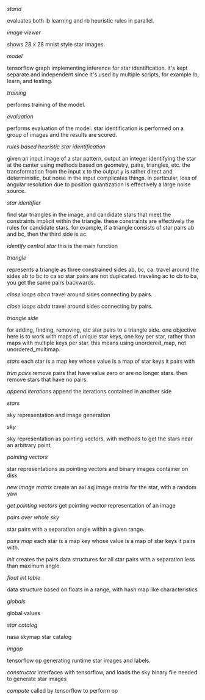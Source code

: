 *starid*

evaluates both lb learning and rb heuristic rules in parallel.

*image viewer*

shows 28 x 28 mnist style star images.

*model*

tensorflow graph implementing inference for star identification. it's kept separate and independent since it's used by multiple scripts, for example lb, learn, and testing.

*training*

performs training of the model.

*evaluation*

performs evaluation of the model. star identification is performed on a group of images and the results are scored.

*rules based heuristic star identification*

given an input image of a star pattern, output an integer identifying the star at the center using methods based on geometry, pairs, triangles, etc. the transformation from the input x to the output y is rather direct and deterministic, but noise in the input complicates things. in particular, loss of angular resolution due to position quantization is effectively a large noise source.

*star identifier*

find star triangles in the image, and candidate stars that meet the constraints implicit within the triangle. these constraints are effectively the rules for candidate stars. for example, if a triangle consists of star pairs ab and bc, then the third side is ac.

*identify central star* this is the main function

*triangle*

represents a triangle as three constrained sides ab, bc, ca. travel around the sides ab to bc to ca so star pairs are not duplicated. traveling ac to cb to ba, you get the same pairs backwards.

*close loops abca* travel around sides connecting by pairs.

*close loops abda* travel around sides connecting by pairs.

*triangle side*

for adding, finding, removing, etc star pairs to a triangle side. one objective here is to work with maps of unique star keys, one key per star, rather than maps with multiple keys per star. this means using unordered_map, not unordered_multimap.

*stars* each star is a map key whose value is a map of star keys it pairs with

*trim pairs* remove pairs that have value zero or are no longer stars. then remove stars that have no pairs.

*append iterations* append the iterations contained in another side

*stars*

sky representation and image generation

*sky*

sky representation as pointing vectors, with methods to get the stars near an arbitrary point.

*pointing vectors*

star representations as pointing vectors and binary images container on disk

*new image matrix* create an axi axj image matrix for the star, with a random yaw

*get pointing vectors* get pointing vector representation of an image

*pairs over whole sky*

star pairs with a separation angle within a given range.

*pairs map* each star is a map key whose value is a map of star keys it pairs with.

*init* creates the pairs data structures for all star pairs with a separation less than maximum angle.

*float int table*

data structure based on floats in a range, with hash map like characteristics

*globals*

global values

*star catalog*

nasa skymap star catalog

*imgop*

tensorflow op generating runtime star images and labels.

*constructor* interfaces with tensorflow, and loads the sky binary file needed to generate star images

*compute* called by tensorflow to perform op

